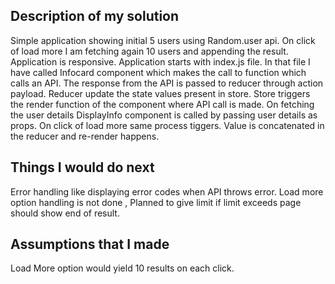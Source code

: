 ## Description of my solution

Simple application showing initial 5 users using Random.user api. On click of load more I am fetching again 10 users and appending the result. Application is responsive.
Application starts with index.js file. In that file I have called Infocard component which makes the call to function which calls an API. The response from the API is passed to reducer through action payload. Reducer update the state values present in store. Store triggers the render function of the component where API call is made. On fetching the user details DisplayInfo component is called by passing user details as props. 
On click of load more same process tiggers. Value is concatenated in the reducer and re-render happens.

## Things I would do next

Error handling like displaying error codes when API throws error. Load more option handling is not done , Planned to give limit if limit exceeds page should show end of result.

## Assumptions that I made

Load More option would yield 10 results on each click. 
